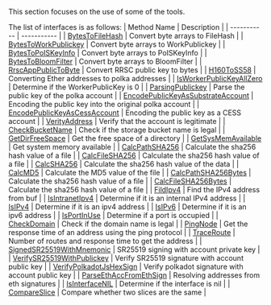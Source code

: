 This section focuses on the use of some of the tools.

The list of interfaces is as follows:
| Method Name | Description |
| ----------- | ----------- |
| [BytesToFileHash]([BytesToChainType.md](https://github.com/CESSProject/cess-go-sdk/blob/main/chain/util.go#L21)) | Convert byte arrays to FileHash |
| [BytesToWorkPublickey](https://github.com/CESSProject/cess-go-sdk/blob/main/chain/util.go#L32) | Convert byte arrays to WorkPublickey |
| [BytesToPoISKeyInfo](https://github.com/CESSProject/cess-go-sdk/blob/main/chain/util.go#L43) | Convert byte arrays to PoISKeyInfo |
| [BytesToBloomFilter](https://github.com/CESSProject/cess-go-sdk/blob/main/chain/util.go#L54) | Convert byte arrays to BloomFilter |
| [RrscAppPublicToByte](https://github.com/CESSProject/cess-go-sdk/blob/main/chain/util.go#L74) | Convert RRSC public key to bytes |
| [H160ToSS58](https://github.com/CESSProject/cess-go-sdk/blob/main/chain/util.go#L89) | Converting Ether addresses to polka addresses |
| [IsWorkerPublicKeyAllZero](https://github.com/CESSProject/cess-go-sdk/blob/main/chain/util.go#L65) | Determine if the WorkerPublicKey is 0 |
| [ParsingPublickey](https://github.com/CESSProject/cess-go-sdk/blob/main/utils/account.go#L23) | Parse the public key of the polka account |
| [EncodePublicKeyAsSubstrateAccount](https://github.com/CESSProject/cess-go-sdk/blob/main/chain/util.go#L44) | Encoding the public key into the original polka account |
| [EncodePublicKeyAsCessAccount](https://github.com/CESSProject/cess-go-sdk/blob/main/chain/util.go#L59) | Encoding the public key as a CESS account |
| [VerityAddress](https://github.com/CESSProject/cess-go-sdk/blob/main/chain/util.go#L81) | Verify that the account is legitimate |
| [CheckBucketName](https://github.com/CESSProject/cess-go-sdk/blob/main/utils/bucket.go#L19) | Check if the storage bucket name is legal |
| [GetDirFreeSpace](https://github.com/CESSProject/cess-go-sdk/blob/main/utils/cpu.go#L16) | Get the free space of a directory |
| [GetSysMemAvailable](https://github.com/CESSProject/cess-go-sdk/blob/main/utils/cpu.go#L21) | Get system memory available |
| [CalcPathSHA256](https://github.com/CESSProject/cess-go-sdk/blob/main/utils/hash.go#L21) | Calculate the sha256 hash value of a file |
| [CalcFileSHA256](https://github.com/CESSProject/cess-go-sdk/blob/main/utils/hash.go#L32) | Calculate the sha256 hash value of a file |
| [CalcSHA256](https://github.com/CESSProject/cess-go-sdk/blob/main/utils/hash.go#L42) | Calculate the sha256 hash value of the data |
| [CalcMD5](https://github.com/CESSProject/cess-go-sdk/blob/main/utils/hash.go#L56) | Calculate the MD5 value of the file |
| [CalcPathSHA256Bytes](https://github.com/CESSProject/cess-go-sdk/blob/main/utils/hash.go#L66) | Calculate the sha256 hash value of a file |
| [CalcFileSHA256Bytes](https://github.com/CESSProject/cess-go-sdk/blob/main/utils/hash.go#L77) | Calculate the sha256 hash value of a file |
| [FildIpv4](https://github.com/CESSProject/cess-go-sdk/blob/main/utils/network.go#L27) | Find the IPv4 address from buf |
| [IsIntranetIpv4](https://github.com/CESSProject/cess-go-sdk/blob/main/utils/network.go#L32) | Determine if it is an internal IPv4 address |
| [IsIPv4](https://github.com/CESSProject/cess-go-sdk/blob/main/utils/network.go#L47) | Determine if it is an ipv4 address |
| [IsIPv6](https://github.com/CESSProject/cess-go-sdk/blob/main/utils/network.go#L53) | Determine if it is an ipv6 address |
| [IsPortInUse](https://github.com/CESSProject/cess-go-sdk/blob/main/utils/network.go#L58) | Determine if a port is occupied |
| [CheckDomain](https://github.com/CESSProject/cess-go-sdk/blob/main/utils/network.go#L70) | Check if the domain name is legal |
| [PingNode](https://github.com/CESSProject/cess-go-sdk/blob/main/utils/network.go#L126) | Get the response time of an address using the ping protocol |
| [TraceRoute](https://github.com/CESSProject/cess-go-sdk/blob/main/utils/network.go#L143) | Number of routes and response time to get the address |
| [SignedSR25519WithMnemonic](https://github.com/CESSProject/cess-go-sdk/blob/main/utils/sign.go#L29) | SR25519 signing with account private key |
| [ VerifySR25519WithPublickey](https://github.com/CESSProject/cess-go-sdk/blob/main/utils/sign.go#L48) | Verify SR25519 signature with account public key |
| [ VerifyPolkadotJsHexSign](https://github.com/CESSProject/cess-go-sdk/blob/main/utils/sign.go#L75) | Verify polkadot signature with account public key |
| [ParseEthAccFromEthSign](https://github.com/CESSProject/cess-go-sdk/blob/main/utils/sign.go#L106) | Resolving addresses from eth signatures |
| [IsInterfaceNIL](https://github.com/CESSProject/cess-go-sdk/blob/main/utils/utils.go#L21) | Determine if the interface is nil |
| [CompareSlice](https://github.com/CESSProject/cess-go-sdk/blob/main/utils/utils.go#L36) | Compare whether two slices are the same |